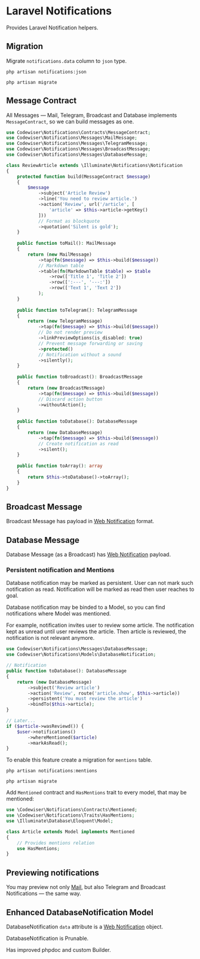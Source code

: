 # Laravel Notifications

Provides Laravel Notification helpers.

## Migration

Migrate `notifications.data` column to `json` type.

```shell
php artisan notifications:json
 
php artisan migrate
```

## Message Contract

All Messages — Mail, Telegram, Broadcast and Database implements
`MessageContract`, so we can build messages as one.

```php
use Codewiser\Notifications\Contracts\MessageContract;
use Codewiser\Notifications\Messages\MailMessage;
use Codewiser\Notifications\Messages\TelegramMessage;
use Codewiser\Notifications\Messages\BroadcastMessage;
use Codewiser\Notifications\Messages\DatabaseMessage;

class ReviewArticle extends \Illuminate\Notifications\Notification
{
    protected function build(MessageContract $message)
    {
        $message
            ->subject('Article Review')
            ->line('You need to review article.')
            ->action('Review', url('/article', [
                'article' => $this->article->getKey()
            ]))
            // Format as blockquote
            ->quotation('Silent is gold');
    }
    
    public function toMail(): MailMessage
    {
        return (new MailMessage)
            ->tap(fn($message) => $this->build($message))
            // Markdown table
            ->table(fn(MarkdownTable $table) => $table
                ->row(['Title 1', 'Title 2'])
                ->row([':---', '---:'])
                ->row(['Text 1', 'Text 2'])
            );
    }
    
    public function toTelegram(): TelegramMessage
    {
        return (new TelegramMessage)
            ->tap(fn($message) => $this->build($message))
            // Do not render preview
            ->linkPreviewOptions(is_disabled: true)
            // Prevent message forwarding or saving
            ->protected()
            // Notification without a sound 
            ->silently();
    }
    
    public function toBroadcast(): BroadcastMessage
    {
        return (new BroadcastMessage)
            ->tap(fn($message) => $this->build($message))
            // Discard action button
            ->withoutAction();
    }
    
    public function toDatabase(): DatabaseMessage
    {
        return (new DatabaseMessage)
            ->tap(fn($message) => $this->build($message))
            // Create notification as read
            ->silent();
    }
    
    public function toArray(): array
    {
        return $this->toDatabase()->toArray();
    }
}
```

## Broadcast Message

Broadcast Message has payload in
[Web Notification](https://developer.mozilla.org/en-US/docs/Web/API/Notification)
format.

## Database Message

Database Message (as a Broadcast) has
[Web Notification](https://developer.mozilla.org/en-US/docs/Web/API/Notification)
payload.

### Persistent notification and Mentions

Database notification may be marked as persistent. 
User can not mark such notification as read. 
Notification will be marked as read then user reaches to goal.

Database notification may be binded to a Model, 
so you can find notifications where Model was mentioned.

For example, notification invites user to review some article. 
The notification kept as unread until user reviews the article.
Then article is reviewed, the notification is not relevant anymore.

```php
use Codewiser\Notifications\Messages\DatabaseMessage;
use Codewiser\Notifications\Models\DatabaseNotification;

// Notification
public function toDatabase(): DatabaseMessage
{
    return (new DatabaseMessage)
        ->subject('Review article')
        ->action('Review', route('article.show', $this->article))
        ->persistent('You must review the article')
        ->bindTo($this->article);
}

// Later...
if ($article->wasReviewd()) {
    $user->notifications()
        ->whereMentioned($article)
        ->markAsRead();
}
```

To enable this feature create a migration for `mentions` table.

```shell
php artisan notifications:mentions
 
php artisan migrate
```

Add `Mentioned` contract and `HasMentions` trait to every model, 
that may be mentioned:

```php
use \Codewiser\Notifications\Contracts\Mentioned;
use \Codewiser\Notifications\Traits\HasMentions;
use \Illuminate\Database\Eloquent\Model;

class Article extends Model implements Mentioned
{
    // Provides mentions relation
    use HasMentions;
}
```

## Previewing notifications

You may preview not only
[Mail](https://laravel.com/docs/10.x/notifications#previewing-mail-notifications),
but also Telegram and Broadcast Notifications — the same way.

## Enhanced DatabaseNotification Model

DatabaseNotification `data` attribute is
a [Web Notification](https://developer.mozilla.org/en-US/docs/Web/API/Notification)
object.

DatabaseNotification is Prunable.

Has improved phpdoc and custom Builder.